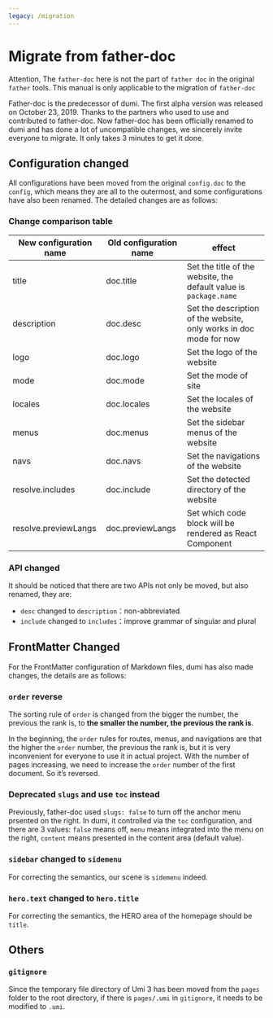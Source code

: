 ```yaml
---
legacy: /migration
---
```


# Migrate from father-doc

<Alert>Attention, The `father-doc` here is not the part of `father doc` in the original `father` tools. This manual is only applicable to the migration of `father-doc`</Alert>

Father-doc is the predecessor of dumi. The first alpha version was released on October 23, 2019. Thanks to the partners who used to use and contributed to father-doc. Now father-doc has been officially renamed to dumi and has done a lot of uncompatible changes, we sincerely invite everyone to migrate. It only takes 3 minutes to get it done.

## Configuration changed

All configurations have been moved from the original `config.doc` to the `config`, which means they are all to the outermost, and some configurations have also been renamed. The detailed changes are as follows:

### Change comparison table

| **New configuration name**     | **Old configuration name** | **effect**                                                            |
| ------------------------------ | -------------------------- | --------------------------------------------------------------------- |
| title                          | doc.title                  | Set the title of the website, the default value is `package.name`     |
| description                    | doc.desc                   | Set the description of the website, only works in doc mode for now    |
| logo                           | doc.logo                   | Set the logo of the website                                           |
| mode                           | doc.mode                   | Set the mode of site                                                  |
| locales                        | doc.locales                | Set the locales of the website                                        |
| menus                          | doc.menus                  | Set the sidebar menus of the website                                  |
| navs                           | doc.navs                   | Set the navigations of the website                                    |
| resolve.includes               | doc.include                | Set the detected directory of the website                             |
| resolve.previewLangs           | doc.previewLangs           | Set which code block will be rendered as React Component              |

### API changed

It should be noticed that there are two APIs not only be moved, but also renamed, they are:

- `desc` changed to `description`：non-abbreviated
- `include` changed to `includes`：improve grammar of singular and plural

## FrontMatter Changed

For the FrontMatter configuration of Markdown files, dumi has also made changes, the details are as follows:

### `order` reverse

The sorting rule of `order` is changed from the bigger the number, the previous the rank is, to **the smaller the number, the previous the rank is**.

In the beginning, the `order` rules for routes, menus, and navigations are that the higher the `order` number, the previous the rank is, but it is very inconvenient for everyone to use it in actual project. With the number of pages increasing, we need to increase the `order` number of the first document. So it’s reversed.

### Deprecated `slugs` and use `toc` instead

Previously, father-doc used `slugs: false` to turn off the anchor menu prsented on the right. In dumi, it controlled via the `toc` configuration, and there are 3 values: `false` means off, `menu` means integrated into the menu on the right, `content` means presented in the content area (default value).

### `sidebar` changed to `sidemenu`

For correcting the semantics, our scene is `sidemenu` indeed.

### `hero.text` changed to `hero.title`

For correcting the semantics, the HERO area of the homepage should be `title`.

## Others

### `gitignore`

Since the temporary file directory of Umi 3 has been moved from the `pages` folder to the root directory, if there is `pages/.umi` in `gitignore`, it needs to be modified to `.umi`.